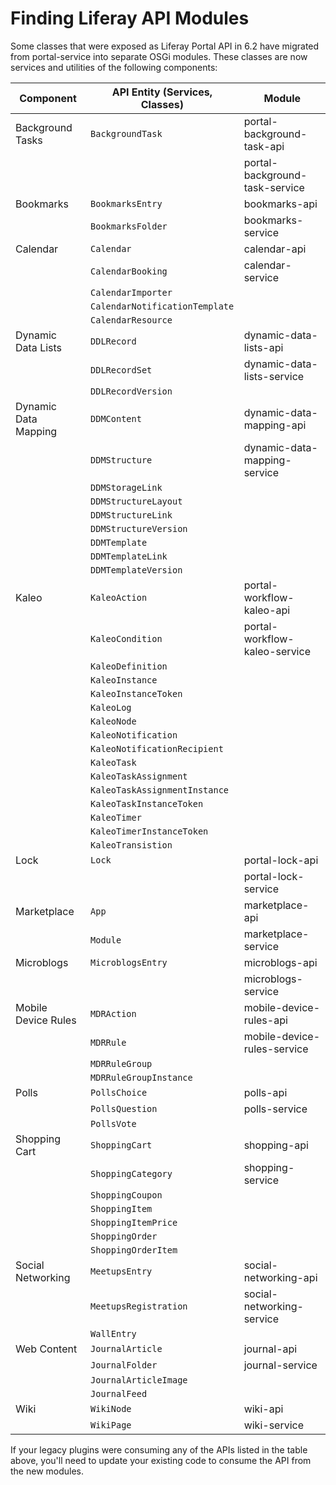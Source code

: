 # Finding Liferay API Modules [](id=finding-liferay-api-modules)

Some classes that were exposed as Liferay Portal API in 6.2 have migrated from
portal-service into separate OSGi modules. These classes are now services and
utilities of the following components:

| Component            | API Entity (Services, Classes) | Module                         |
|----------------------|--------------------------------|--------------------------------|
| Background Tasks     | `BackgroundTask`               | portal-background-task-api     |
|                      |                                | portal-background-task-service |
| Bookmarks            | `BookmarksEntry`               | bookmarks-api                  |
|                      | `BookmarksFolder`              | bookmarks-service              |
| Calendar             | `Calendar`                     | calendar-api                   |
|                      | `CalendarBooking`              | calendar-service               |
|                      | `CalendarImporter`             |                                |
|                      | `CalendarNotificationTemplate` |                                |
|                      | `CalendarResource`             |                                |
| Dynamic Data Lists   | `DDLRecord`                    | dynamic-data-lists-api         |
|                      | `DDLRecordSet`                 | dynamic-data-lists-service     |
|                      | `DDLRecordVersion`             |                                |
| Dynamic Data Mapping | `DDMContent`                   | dynamic-data-mapping-api       |
|                      | `DDMStructure`                 | dynamic-data-mapping-service   |
|                      | `DDMStorageLink`               |                                |
|                      | `DDMStructureLayout`           |                                |
|                      | `DDMStructureLink`             |                                |
|                      | `DDMStructureVersion`          |                                |
|                      | `DDMTemplate`                  |                                |
|                      | `DDMTemplateLink`              |                                |
|                      | `DDMTemplateVersion`           |                                |
| Kaleo                | `KaleoAction`                  | portal-workflow-kaleo-api      |
|                      | `KaleoCondition`               | portal-workflow-kaleo-service  |
|                      | `KaleoDefinition`              |                                |
|                      | `KaleoInstance`                |                                |
|                      | `KaleoInstanceToken`           |                                |
|                      | `KaleoLog`                     |                                |
|                      | `KaleoNode`                    |                                |
|                      | `KaleoNotification`            |                                |
|                      | `KaleoNotificationRecipient`   |                                |
|                      | `KaleoTask`                    |                                |
|                      | `KaleoTaskAssignment`          |                                |
|                      | `KaleoTaskAssignmentInstance`  |                                |
|                      | `KaleoTaskInstanceToken`       |                                |
|                      | `KaleoTimer`                   |                                |
|                      | `KaleoTimerInstanceToken`      |                                |
|                      | `KaleoTransistion`             |                                |
| Lock                 | `Lock`                         | portal-lock-api                |
|                      |                                | portal-lock-service            |
| Marketplace          | `App`                          | marketplace-api                |
|                      | `Module`                       | marketplace-service            |
| Microblogs           | `MicroblogsEntry`              | microblogs-api                 |
|                      |                                | microblogs-service             |
| Mobile Device Rules  | `MDRAction`                    | mobile-device-rules-api        |
|                      | `MDRRule`                      | mobile-device-rules-service    |
|                      | `MDRRuleGroup`                 |                                |
|                      | `MDRRuleGroupInstance`         |                                |
| Polls                | `PollsChoice`                  | polls-api                      |
|                      | `PollsQuestion`                | polls-service                  |
|                      | `PollsVote`                    |                                |
| Shopping Cart        | `ShoppingCart`                 | shopping-api                   |
|                      | `ShoppingCategory`             | shopping-service               |
|                      | `ShoppingCoupon`               |                                |
|                      | `ShoppingItem`                 |                                |
|                      | `ShoppingItemPrice`            |                                |
|                      | `ShoppingOrder`                |                                |
|                      | `ShoppingOrderItem`            |                                |
| Social Networking    | `MeetupsEntry`                 | social-networking-api          |
|                      | `MeetupsRegistration`          | social-networking-service      |
|                      | `WallEntry`                    |                                |
| Web Content          | `JournalArticle`               | journal-api                    |
|                      | `JournalFolder`                | journal-service                |
|                      | `JournalArticleImage`          |                                |
|                      | `JournalFeed`                  |                                |
| Wiki                 | `WikiNode`                     | wiki-api                       |
|                      | `WikiPage`                     | wiki-service                   |

If your legacy plugins were consuming any of the APIs listed in the table above,
you'll need to update your existing code to consume the API from the new
modules.
